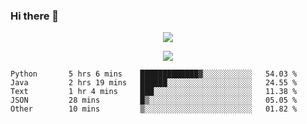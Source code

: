 ### Hi there 👋

<!--
**SuuTTT/SuuTTT** is a ✨ _special_ ✨ repository because its `README.md` (this file) appears on your GitHub profile.

Here are some ideas to get you started:

- 🔭 I’m currently working on ...
- 🌱 I’m currently learning ...
- 👯 I’m looking to collaborate on ...
- 🤔 I’m looking for help with ...
- 💬 Ask me about ...
- 📫 How to reach me: ...
- 😄 Pronouns: ...
- ⚡ Fun fact: ...
-->

<div align='center'>
    <p align='center'>
        <img src='https://github-readme-stats.vercel.app/api?line_height=27&username=SuuTTT&show_icons=true&theme=solarized-light'/>
    </p>
</div>    
<div align='center'>  
    <p align='center'>
        <img src='https://github-readme-stats.vercel.app/api/wakatime?username=SuuTTT&theme=solarized-light'/>
    </p>
    
</div>  

<!--START_SECTION:waka-->

```text
Python       5 hrs 6 mins    █████████████▓░░░░░░░░░░░   54.03 %
Java         2 hrs 19 mins   ██████░░░░░░░░░░░░░░░░░░░   24.55 %
Text         1 hr 4 mins     ███░░░░░░░░░░░░░░░░░░░░░░   11.38 %
JSON         28 mins         █▒░░░░░░░░░░░░░░░░░░░░░░░   05.05 %
Other        10 mins         ▒░░░░░░░░░░░░░░░░░░░░░░░░   01.82 %
```

<!--END_SECTION:waka-->
